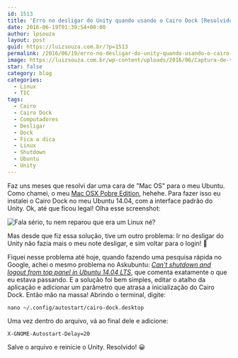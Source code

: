 ```yaml
---
id: 1513
title: 'Erro no desligar do Unity quando usando o Cairo Dock [Resolvido]'
date: 2016-06-19T01:39:54+00:00
author: lpsouza
layout: post
guid: https://luizsouza.com.br/?p=1513
permalink: /2016/06/19/erro-no-desligar-do-unity-quando-usando-o-cairo-dock-resolvido/
image: https://luizsouza.com.br/wp-content/uploads/2016/06/Captura-de-tela-de-2016-06-19-012450-1200x675.png
star: false
category: blog
categories:
  - Linux
  - TIC
tags:
  - Cairo
  - Cairo Dock
  - Computadores
  - Desligar
  - Dock
  - Fica a dica
  - Linux
  - Shutdown
  - Ubuntu
  - Unity
---
```

Faz uns meses que resolvi dar uma cara de "Mac OS" para o meu Ubuntu. Como chamei, o meu [Mac OSX Pobre Edition](https://www.instagram.com/p/BFZ-GcKMGDo/), hehehe. Para fazer isso eu instalei o Cairo Dock no meu Ubuntu 14.04, com a interface padrão do Unity. Ok, até que ficou legal! Olha esse screenshot:

![Fala sério, tu nem reparou que era um Linux né?](https://luizsouza.com.br/wp-content/uploads/2016/06/Captura-de-tela-de-2016-06-19-012450.png)

Mas desde que fiz essa solução, tive um outro problema: Ir no desligar do Unity não fazia mais o meu note desligar, e sim voltar para o login! 🙁

Fiquei nesse problema até hoje, quando fazendo uma pesquisa rápida no Google, achei o mesmo problema no Askubuntu: _[Can't shutdown and logout from top panel in Ubuntu 14.04 LTS](http://askubuntu.com/questions/451070/cant-shutdown-and-logout-from-top-panel-in-ubuntu-14-04-lts)_, que comenta exatamente o que eu estava passando. E a solução foi bem simples, editar o atalho da aplicação e adicionar um parâmetro que atrasa a inicialização do Cairo Dock. Então mão na massa! Abrindo o terminal, digite:

`nano ~/.config/autostart/cairo-dock.desktop`

Uma vez dentro do arquivo, vá ao final dele e adicione:

`X-GNOME-Autostart-Delay=20`

Salve o arquivo e reinicie o Unity. Resolvido! 😀
